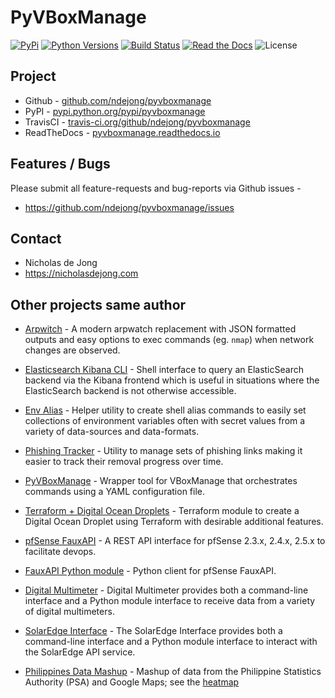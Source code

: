 # PyVBoxManage
[![PyPi](https://img.shields.io/pypi/v/pyvboxmanage.svg)](https://pypi.python.org/pypi/pyvboxmanage/)
[![Python Versions](https://img.shields.io/pypi/pyversions/pyvboxmanage.svg)](https://github.com/ndejong/pyvboxmanage/)
[![Build Status](https://api.travis-ci.org/ndejong/pyvboxmanage.svg?branch=master)](https://travis-ci.org/ndejong/pyvboxmanage/)
[![Read the Docs](https://img.shields.io/readthedocs/pyvboxmanage)](https://pyvboxmanage.readthedocs.io)
![License](https://img.shields.io/github/license/ndejong/pyvboxmanage.svg)

## Project
* Github - [github.com/ndejong/pyvboxmanage](https://github.com/ndejong/pyvboxmanage)
* PyPI - [pypi.python.org/pypi/pyvboxmanage](https://pypi.python.org/pypi/pyvboxmanage/)
* TravisCI - [travis-ci.org/github/ndejong/pyvboxmanage](https://travis-ci.org/github/ndejong/pyvboxmanage)
* ReadTheDocs - [pyvboxmanage.readthedocs.io](https://pyvboxmanage.readthedocs.io)

## Features / Bugs 
Please submit all feature-requests and bug-reports via Github issues - 
* https://github.com/ndejong/pyvboxmanage/issues

## Contact
* Nicholas de Jong
* https://nicholasdejong.com

## Other projects same author
* [Arpwitch](https://arpwitch.readthedocs.io) - A modern arpwatch replacement with JSON formatted outputs and easy options to exec commands (eg. `nmap`) when network changes are observed.
* [Elasticsearch Kibana CLI](https://elasticsearch-kibana-cli.readthedocs.io/) - Shell interface to query an ElasticSearch backend via the Kibana frontend which is useful in situations where the ElasticSearch backend is not otherwise accessible.
* [Env Alias](https://env-alias.readthedocs.io) - Helper utility to create shell alias commands to easily set collections of environment variables often with secret values from a variety of data-sources and data-formats.
* [Phishing Tracker](https://github.com/ndejong/phishing-tracker) - Utility to manage sets of phishing links making it easier to track their removal progress over time.
* [PyVBoxManage](https://pyvboxmanage.readthedocs.io) - Wrapper tool for VBoxManage that orchestrates commands using a YAML configuration file.
* [Terraform + Digital Ocean Droplets](https://registry.terraform.io/modules/verbnetworks/droplet/digitalocean/latest) - Terraform module to create a Digital Ocean Droplet using Terraform with desirable additional features.

* [pfSense FauxAPI](https://github.com/ndejong/pfsense_fauxapi) - A REST API interface for pfSense 2.3.x, 2.4.x, 2.5.x to facilitate devops.
* [FauxAPI Python module](https://github.com/ndejong/pfsense_fauxapi_client_python) - Python client for pfSense FauxAPI.

* [Digital Multimeter](https://github.com/ndejong/digital-multimeter) - Digital Multimeter provides both a command-line interface and a Python module interface to receive data from a variety of digital multimeters.
* [SolarEdge Interface](https://solaredge-interface.readthedocs.io) - The SolarEdge Interface provides both a command-line interface and a Python module interface to interact with the SolarEdge API service.
* [Philippines Data Mashup](https://github.com/ndejong/philippines-data) - Mashup of data from the Philippine Statistics Authority (PSA) and Google Maps; see the [heatmap](https://nicholasdejong.com/projects/philippines-data/heatmap/)
